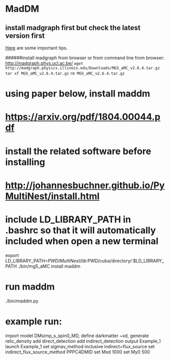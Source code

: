 # MadDM
## install madgraph first but check the latest version first
 [Here](https://github.com/IPNL-CMS/HTTMadgraphDocumentation) are some important tips.

######install madgraph from browser or from command line
 from browser: http://madgraph.phys.ucl.ac.be/
`wget http://madgraph.physics.illinois.edu/Downloads/MG5_aMC_v2.6.4.tar.gz`
`tar xf MG5_aMC_v2.6.4.tar.gz`
`rm MG5_aMC_v2.6.4.tar.gz`
# using paper below, install maddm
# https://arxiv.org/pdf/1804.00044.pdf
# install the related software before installing
# http://johannesbuchner.github.io/PyMultiNest/install.html
# include LD_LIBRARY_PATH in .bashrc so that it will automatically included when open a new terminal
export LD_LIBRARY_PATH=$PWD/MultiNest/lib:$PWD/cuba/directory/:$LD_LIBRARY_PATH
./bin/mg5_aMC
install maddm

# run maddm
./bin/maddm.py
# example run:
import model DMsimp_s_spin0_MD,
define darkmatter ~xd,
generate relic_density
add direct_detection
add indirect_detection
output Example_1
launch Example_1
set sigmav_method inclusive
indirect=flux_source
set indirect_flux_source_method PPPC4DMID
set Mxd 1000
set My0 500

